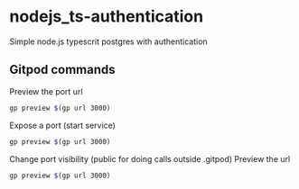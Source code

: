# nodejs_ts-authentication
Simple node.js typescrit postgres with authentication

## Gitpod commands
Preview the port url
``` bash
gp preview $(gp url 3000)
```

Expose a port (start service)
``` bash
gp preview $(gp url 3000)
```

Change port visibility (public for doing calls outside .gitpod)
Preview the url
``` bash
gp preview $(gp url 3000)
```

